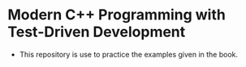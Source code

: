 # Modern C++ Programming with Test-Driven Development

  - This repository is use to practice the examples given in the book.
